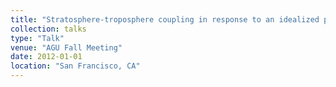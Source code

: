 ```yaml
---
title: "Stratosphere-troposphere coupling in response to an idealized polar cooling "
collection: talks
type: "Talk"
venue: "AGU Fall Meeting"
date: 2012-01-01
location: "San Francisco, CA"
---
```

